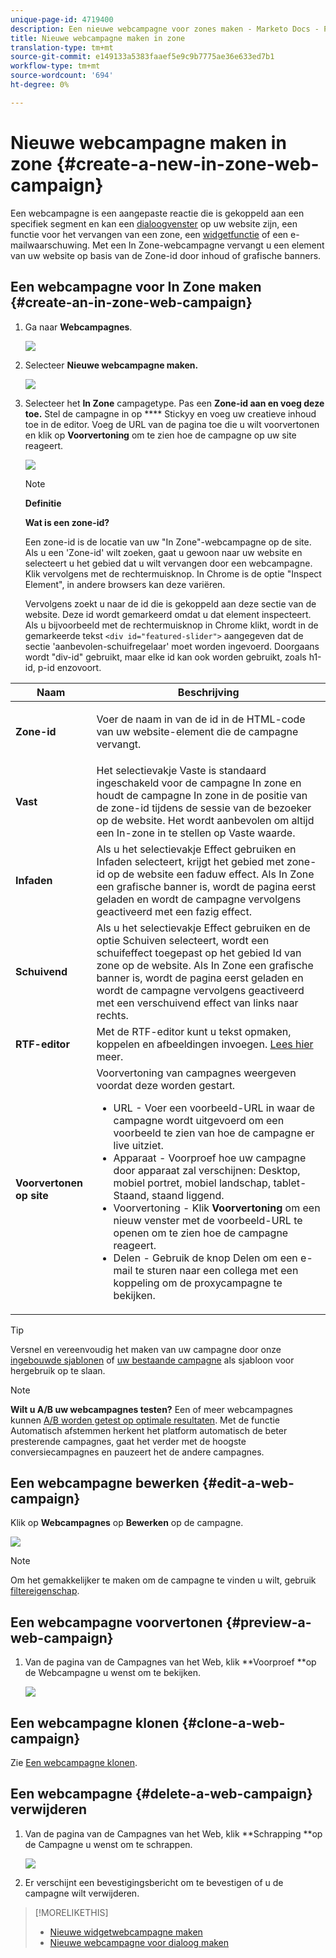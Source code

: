 ```yaml
---
unique-page-id: 4719400
description: Een nieuwe webcampagne voor zones maken - Marketo Docs - Productdocumentatie
title: Nieuwe webcampagne maken in zone
translation-type: tm+mt
source-git-commit: e149133a5383faaef5e9c9b7775ae36e633ed7b1
workflow-type: tm+mt
source-wordcount: '694'
ht-degree: 0%

---
```



# Nieuwe webcampagne maken in zone {#create-a-new-in-zone-web-campaign}

Een webcampagne is een aangepaste reactie die is gekoppeld aan een specifiek segment en kan een [dialoogvenster](create-a-new-dialog-web-campaign.md) op uw website zijn, een functie voor het vervangen van een zone, een [widgetfunctie](create-a-new-widget-web-campaign.md) of een e-mailwaarschuwing. Met een In Zone-webcampagne vervangt u een element van uw website op basis van de Zone-id door inhoud of grafische banners.

## Een webcampagne voor In Zone maken {#create-an-in-zone-web-campaign}

1. Ga naar **Webcampagnes**.

   ![](assets/image2016-8-18-15-3a54-3a21.png)

1. Selecteer **Nieuwe webcampagne maken.**

   ![](assets/create-new-web-campaign-hand.png)

1. Selecteer het **In Zone** campagetype. Pas een **Zone-id aan en voeg deze toe.** Stel de campagne in op  **** Stickyy en voeg uw creatieve inhoud toe in de editor. Voeg de URL van de pagina toe die u wilt voorvertonen en klik op **Voorvertoning** om te zien hoe de campagne op uw site reageert.

   ![](assets/new-3-1.png)

   >[!NOTE]
   >
   >**Definitie**
   >
   >
   >**Wat is een zone-id?**
   >
   >
   >Een zone-id is de locatie van uw &quot;In Zone&quot;-webcampagne op de site. Als u een &#39;Zone-id&#39; wilt zoeken, gaat u gewoon naar uw website en selecteert u het gebied dat u wilt vervangen door een webcampagne. Klik vervolgens met de rechtermuisknop. In Chrome is de optie &quot;Inspect Element&quot;, in andere browsers kan deze variëren.
   >
   >
   >Vervolgens zoekt u naar de id die is gekoppeld aan deze sectie van de website. Deze id wordt gemarkeerd omdat u dat element inspecteert. Als u bijvoorbeeld met de rechtermuisknop in Chrome klikt, wordt in de gemarkeerde tekst `<div id="featured-slider">` aangegeven dat de sectie &#39;aanbevolen-schuifregelaar&#39; moet worden ingevoerd. Doorgaans wordt &quot;div-id&quot; gebruikt, maar elke id kan ook worden gebruikt, zoals h1-id, p-id enzovoort.

<table> 
 <thead> 
  <tr> 
   <th colspan="1" rowspan="1">Naam</th> 
   <th colspan="1" rowspan="1">Beschrijving</th> 
  </tr> 
 </thead> 
 <tbody> 
  <tr> 
   <td colspan="1" rowspan="1"><strong> Zone-id </strong></td> 
   <td colspan="1" rowspan="1"><p>Voer de naam in van de id in de HTML-code van uw website-element die de campagne vervangt.</p></td> 
  </tr> 
  <tr> 
   <td colspan="1" rowspan="1"><p><strong> Vast </strong></p></td> 
   <td colspan="1" rowspan="1">Het selectievakje Vaste is standaard ingeschakeld voor de campagne In zone en houdt de campagne In zone in de positie van de zone-id tijdens de sessie van de bezoeker op de website. Het wordt aanbevolen om altijd een In-zone in te stellen op Vaste waarde.</td> 
  </tr> 
  <tr> 
   <td colspan="1" rowspan="1"><p><strong> Infaden</strong> </p></td> 
   <td colspan="1" rowspan="1">Als u het selectievakje Effect gebruiken en Infaden selecteert, krijgt het gebied met zone-id op de website een faduw effect. Als In Zone een grafische banner is, wordt de pagina eerst geladen en wordt de campagne vervolgens geactiveerd met een fazig effect.</td> 
  </tr> 
  <tr> 
   <td colspan="1"><strong>Schuivend</strong></td> 
   <td colspan="1">Als u het selectievakje Effect gebruiken en de optie Schuiven selecteert, wordt een schuifeffect toegepast op het gebied Id van zone op de website. Als In Zone een grafische banner is, wordt de pagina eerst geladen en wordt de campagne vervolgens geactiveerd met een verschuivend effect van links naar rechts.</td> 
  </tr> 
  <tr> 
   <td colspan="1"><strong> RTF-editor  </strong></td> 
   <td colspan="1">Met de RTF-editor kunt u tekst opmaken, koppelen en afbeeldingen invoegen. <a href="using-the-web-personalization-rich-text-editor.md">Lees hier</a>  meer.</td> 
  </tr> 
  <tr> 
   <td colspan="1"><strong> Voorvertonen op site   </strong></td> 
   <td colspan="1">Voorvertoning van campagnes weergeven voordat deze worden gestart. <br> 
    <ul> 
     <li> URL - Voer een voorbeeld-URL in waar de campagne wordt uitgevoerd om een voorbeeld te zien van hoe de campagne er live uitziet.</li> 
     <li>Apparaat - Voorproef hoe uw campagne door apparaat zal verschijnen: Desktop, mobiel portret, mobiel landschap, tablet-Staand, staand liggend.</li> 
     <li> Voorvertoning - Klik <strong>Voorvertoning</strong> om een nieuw venster met de voorbeeld-URL te openen om te zien hoe de campagne reageert.</li> 
     <li> Delen - Gebruik de knop Delen om een e-mail te sturen naar een collega met een koppeling om de proxycampagne te bekijken.</li> 
    </ul></td> 
  </tr> 
 </tbody> 
</table>

>[!TIP]
>
>Versnel en vereenvoudig het maken van uw campagne door onze [ingebouwde sjablonen](../../../product-docs/web-personalization/using-templates/using-templates-to-create-web-campaigns.md) of [uw bestaande campagne](../../../product-docs/web-personalization/using-templates/using-templates-to-create-web-campaigns.md) als sjabloon voor hergebruik op te slaan.

>[!NOTE]
>
>**Wilt u A/B uw webcampagnes testen?** Een of meer webcampagnes kunnen  [A/B worden getest op optimale resultaten](ab-test-your-web-campaign.md). Met de functie Automatisch afstemmen herkent het platform automatisch de beter presterende campagnes, gaat het verder met de hoogste conversiecampagnes en pauzeert het de andere campagnes.

## Een webcampagne bewerken {#edit-a-web-campaign}

Klik op **Webcampagnes** op **Bewerken** op de campagne.

![](assets/in-zone-web-campaign-edit.png)

>[!NOTE]
>
>Om het gemakkelijker te maken om de campagne te vinden u wilt, gebruik [filtereigenschap](filter-web-campaigns.md).

## Een webcampagne voorvertonen {#preview-a-web-campaign}

1. Van de pagina van de Campagnes van het Web, klik **Voorproef **op de Webcampagne u wenst om te bekijken.

   ![](assets/in-zone-web-campaign-preview.png)

## Een webcampagne klonen {#clone-a-web-campaign}

Zie [Een webcampagne klonen](clone-a-web-campaign.md).

## Een webcampagne {#delete-a-web-campaign} verwijderen

1. Van de pagina van de Campagnes van het Web, klik **Schrapping **op de Campagne u wenst om te schrappen.

   ![](assets/in-zone-web-campaign-delete.png)

1. Er verschijnt een bevestigingsbericht om te bevestigen of u de campagne wilt verwijderen.

>[!MORELIKETHIS]
>
>* [Nieuwe widgetwebcampagne maken](create-a-new-widget-web-campaign.md)
>* [Nieuwe webcampagne voor dialoog maken](create-a-new-dialog-web-campaign.md)

